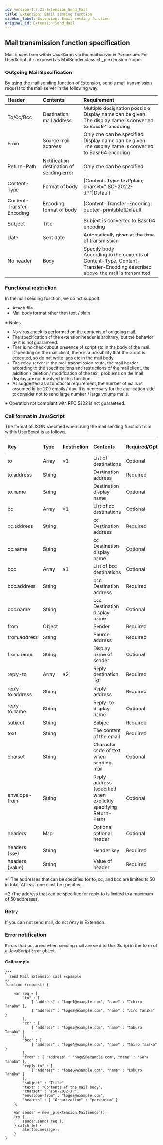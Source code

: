 ```yaml
---
id: version-1.7.21-Extension_Send_Mail
title: Extension: Email sending function
sidebar_label: Extension: Email sending function
original_id: Extension_Send_Mail
---
```

## Mail transmission function specification

Mail is sent from within UserScript via the mail server in Personium. For UserScript, it is exposed as MailSender class of _p.extension scope.


### Outgoing Mail Specification

By using the mail sending function of Extension, send a mail transmission request to the mail server in the following way.

|Header|Contents|Requirement|
|:---|:---|:---|
|To/Cc/Bcc|Destination mail address|Multiple designation possible<br>Display name can be given<br>The display name is converted to Base64 encoding|
|From|Source mail address| Only one can be specified<br>Display name can be given<br>The display name is converted to Base64 encoding|
|Return-Path|Notification destination of sending error|Only one can be specified|
|Content-Type|Format of body|[Content-Type: text/plain; charset="ISO-2022-JP"]Default|
|Content-Transfer-Encoding|Encoding format of body|[Content-Transfer-Encoding: quoted-printable]Default |
|Subject|Title|Subject is converted to Base64 encoding|
|Date|Sent date|Automatically given at the time of transmission|
|No header|Body|Specify body <br>According to the contents of Content-Type, Content-Transfer-Encoding described above, the mail is transmitted|

### Functional restriction

In the mail sending function, we do not support.

* Attach file
* Mail body format other than text / plain

※ Notes

* No virus check is performed on the contents of outgoing mail.
* The specification of the extension header is arbitrary, but the behavior by it is not guaranteed.
* Ther is  no check about  presence of script etc in the body of the mail. Depending on the mail client, there is a possibility that the script is executed, so do not write tags etc in the mail body.
* The relay server in the mail transmission route, the mail header according to the specifications and restrictions of the mail client, the addition / deletion / modification of the text, problems on the mail display are not involved in this function.
* As suggested as a functional requirement, the number of mails is assumed to be 200 emails / day. It is necessary for the application side to consider not to send large number / large volume mails.

※ Operation not compliant with RFC 5322 is not guaranteed.

### Call format in JavaScript

The format of JSON specified when using the mail sending function from within UserScript is as follows.

|Key|Type|Restriction|Contents|Required/Optional|Default value|
|:---|:---|:---|:---|:---|:---|
|to|Array|※1|List of destinations|Optional||
|to.address|String||Destination address|Required||
|to.name|String||Destination display name|Optional|-|
|cc|Array|※1|List of cc destinations|Optional|-|
|cc.address|String||cc Destination address|Required||
|cc.name|String||cc Destination display name|Optional|-|
|bcc|Array|※1|List of bcc destinations|Optional|-|
|bcc.address|String||bcc Destination address|Required||
|bcc.name|String||bcc Destination display name|Optional|-|
|from|Object||Sender|Required||
|from.address|String||Source address|Required||
|from.name|String||Display name of sender|Optional|-|
|reply-to|Array|※2|Reply destination list|Required||
|reply-to.address|String||Reply address|Required||
|reply-to.name|String||Reply-to display name|Optional|-|
|subject|String||Subjec|Required||
|text|String||The content of the email|Required||
|charset|String||Character code of text when sending mail|Optional|ISO-2022-JP|
|envelope-from|String||Reply address (specified when explicitly specifying Return-Path)|Optional|-|
|headers|Map||Optional optional header|Optional|-|
|headers.{key}|String||Header key|Required||
|headers.{value}|String||Value of header|Required||

※1 The addresses that can be specified for to, cc, and bcc are limited to 50 in total. At least one must be specified.  

※2 rThe address that can be specified for reply-to is limited to a maximum of 50 addresses.

### Retry

If you can not send mail, do not retry in  Extension.


### Error notification

Errors that occurred when sending mail are sent to UserScript in the form of a JavaScript Error object.

#### Call sample

```
/**
  Send Mail Extension call expample
*/
function (request) {

    var req = {
        "to" : [
            { "address" : "hoge1@example.com", "name" : "Ichiro Tanaka" },
            { "address" : "hoge2@example.com", "name" : "Jiro Tanaka" }
        ],
        "cc" : [
            { "address" : "hoge3@example.com", "name" : "Saburo Tanaka" }
        ],
        "bcc" : [
            { "address" : "hoge4@example.com", "name" : "Shiro Tanaka" }
        ],
        "from" : { "address" : "hoge5@example.com", "name" : "Goro Tanaka" },
        "reply-to" : [
            { "address" : "hoge6@example.com", "name" : "Rokuro Tanaka" }
        ],
        "subject" : "Title",
        "text" : "Contents of the mail body",
        "charset" : "ISO-2022-JP",
        "envelope-from" : "hoge7@example.com",
        "headers" : { "Organization" : "personium" }
    };

    var sender = new _p.extension.MailSender();
    try {
        sender.send( req );
    } catch (e) {
        alert(e.message);
    }
}
```
